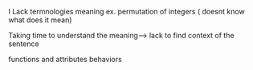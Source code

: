 I Lack termnologies meaning ex. permutation of integers ( doesnt know what does it mean)

Taking time to understand the meaning--> lack to find context of the sentence

functions and attributes behaviors